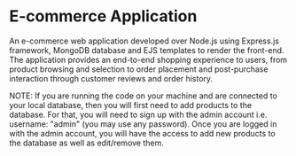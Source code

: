 # E-commerce Application
An e-commerce web application developed over Node.js using Express.js framework, MongoDB database and EJS templates to render the front-end. The application provides an end-to-end shopping experience to users, from product browsing and selection to order placement and post-purchase interaction through customer reviews and order history.

NOTE: If you are running the code on your machine and are connected to your local database, then you will first need to add products to the database. For that, you will need to sign up with the admin account i.e. username: "admin" (you may use any password).
Once you are logged in with the admin account, you will have the access to add new products to the database as well as edit/remove them.
